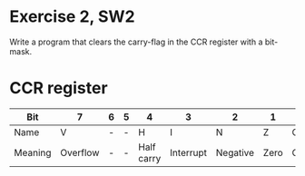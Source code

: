 # Exercise 2, SW2

Write a program that clears the carry-flag in the CCR register with a 
bit-mask.

# CCR register

Bit 	| 7        | 6 | 5 | 4          | 3         | 2        | 1    | 0
--------|----------|---|---|------------|-----------|----------|------|-------------
Name	| V        | - | - | H          | I         | N        | Z    | C
Meaning	| Overflow | - | - | Half carry | Interrupt | Negative | Zero | Carry/borrow
